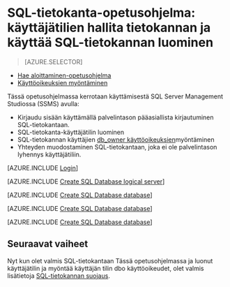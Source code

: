 <properties
    pageTitle="SQL-tietokanta-opetusohjelma: suojauksen käytön aloittaminen"
    description="Lue, miten voit luoda käyttäjätilejä, jos haluat käyttää ja hallita tietokannan."
    keywords=""
    services="sql-database"
    documentationCenter=""
    authors="CarlRabeler"
    manager="jhubbard"
    editor=""/>


<tags
    ms.service="sql-database"
    ms.workload="data-management"
    ms.tgt_pltfrm="na"
    ms.devlang="na"
    ms.topic="hero-article"
    ms.date="08/17/2016"
    ms.author="carlrab"/>

# <a name="sql-database-tutorial-create-sql-database-user-accounts-to-access-and-manage-a-database"></a>SQL-tietokanta-opetusohjelma: käyttäjätilien hallita tietokannan ja käyttää SQL-tietokannan luominen


> [AZURE.SELECTOR]
- [Hae aloittaminen-opetusohjelma](sql-database-get-started-security.md)
- [Käyttöoikeuksien myöntäminen](sql-database-manage-logins.md)

Tässä opetusohjelmassa kerrotaan käyttämisestä SQL Server Management Studiossa (SSMS) avulla:

- Kirjaudu sisään käyttämällä palvelintason pääasiallista kirjautuminen SQL-tietokantaan.
- SQL-tietokanta-käyttäjätilin luominen
- SQL-tietokannan käyttäjien [db_owner käyttöoikeuksien](https://msdn.microsoft.com/library/ms189121.aspx#Anchor_0)myöntäminen
- Yhteyden muodostaminen SQL-tietokantaan, joka ei ole palvelintason lyhennys käyttäjätiliin.

[AZURE.INCLUDE [Login](../../includes/azure-getting-started-portal-login.md)]


[AZURE.INCLUDE [Create SQL Database logical server](../../includes/sql-database-sql-server-management-studio-connect-server-principal.md)]


[AZURE.INCLUDE [Create SQL Database database](../../includes/sql-database-create-new-database-user.md)]


[AZURE.INCLUDE [Create SQL Database database](../../includes/sql-database-grant-database-user-dbo-permissions.md)]


[AZURE.INCLUDE [Create SQL Database database](../../includes/sql-database-sql-server-management-studio-connect-user.md)]


## <a name="next-steps"></a>Seuraavat vaiheet
Nyt kun olet valmis SQL-tietokantaan Tässä opetusohjelmassa ja luonut käyttäjätilin ja myöntää käyttäjän tilin dbo käyttöoikeudet, olet valmis lisätietoja [SQL-tietokannan suojaus](sql-database-manage-logins.md).


